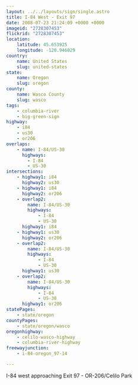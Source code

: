 ```yaml
---
layout: ../../layouts/sign/single.astro
title: I-84 West - Exit 97
date: 2008-07-23 21:24:09 +0000 +0000
imageid: "2728307453"
flickrid: "2728307453"
location:
    latitude: 45.653925
    longitude: -120.946029
country:
    name: United States
    slug: united-states
state:
    name: Oregon
    slug: oregon
county:
    name: Wasco County
    slug: wasco
tags:
    - columbia-river
    - big-green-sign
highway:
    - i84
    - us30
    - or206
overlaps:
    - name: I-84/US-30
      highways:
        - I-84
        - US-30
intersections:
    - highway1: i84
      highway2: us30
    - highway1: i84
      highway2: or206
    - overlap2:
        name: I-84/US-30
        highways:
            - I-84
            - US-30
      highway1: i84
    - highway1: us30
      highway2: or206
    - overlap2:
        name: I-84/US-30
        highways:
            - I-84
            - US-30
      highway1: us30
    - overlap2:
        name: I-84/US-30
        highways:
            - I-84
            - US-30
      highway1: or206
statePages:
    - state/oregon
countyPages:
    - state/oregon/wasco
oregonhighway:
    - celilo-wasco-highway
    - columbia-river-highway
freewayjunction:
    - i-84-oregon_97-14

---
```

I-84 west approaching Exit 97 - OR-206/Celilo Park